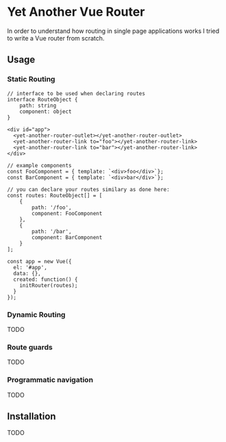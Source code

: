 # Yet Another Vue Router #  

In order to understand how routing in single page applications works I tried to write a Vue router from scratch.  

## Usage ##  
### Static Routing ###  
```
// interface to be used when declaring routes
interface RouteObject {
    path: string
    component: object  
}  

<div id="app">
  <yet-another-router-outlet></yet-another-router-outlet>  
  <yet-another-router-link to="foo"></yet-another-router-link>
  <yet-another-router-link to="bar"></yet-another-router-link>
</div>

// example components
const FooComponent = { template: `<div>foo</div>`};
const BarComponent = { template: `<div>bar</div>`}; 

// you can declare your routes similary as done here:  
const routes: RouteObject[] = [
    {
        path: '/foo',
        component: FooComponent
    },  
    {
        path: '/bar',
        component: BarComponent
    }
];  

const app = new Vue({
  el: '#app',
  data: {},
  created: function() {
    initRouter(routes);
  }  
});

```  

### Dynamic Routing ###  
TODO 
### Route guards ###  
TODO    
### Programmatic navigation ###  
TODO
## Installation ##  
TODO  
